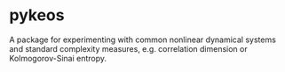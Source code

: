 # pykeos

A package for experimenting with common nonlinear dynamical systems and standard complexity measures, e.g. correlation dimension or Kolmogorov-Sinai entropy. 
